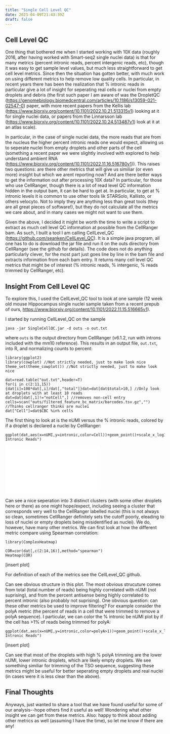 ```yaml
---
title: "Single Cell Level QC"
date: 2023-04-09T21:43:39Z
draft: false
---
```


## Cell Level QC

One thing that bothered me when I started working with 10X data (roughly 2016, after having worked with Smart-seq2 single nuclei data) is that for many metrics (percent intronic reads, percent intergenic reads, etc), though it was easy to get sample level values, but much less straightforward to get cell level metrics. Since then the situation has gotten better, with much work on using different metrics to help remove low quality cells. In particular, in recent years there has been the realization that % intronic reads in particular give a lot of insight for seperating real cells or nuclei from empty droplets and debris (the first such paper I am aware of was the DropletQC (https://genomebiology.biomedcentral.com/articles/10.1186/s13059-021-02547-0) paper, with more recent papers from the Kellis lab (https://www.biorxiv.org/content/10.1101/2022.10.21.513315v1) looking at it for single nuclei data, or papers from the Linnarsson lab (https://www.biorxiv.org/content/10.1101/2022.10.24.513487v1) look at it at an atlas scale). 

In particular, in the case of single nuclei data, the more reads that are from the nucleus the higher percent intronic reads one would expect, allowing us to seperate nuclei from empty droplets and other parts of the cell (something a recent paper we were slightly involved with explored to help understand ambient RNA (https://www.biorxiv.org/content/10.1101/2022.11.16.516780v1)). This raises two questions: are there other metrics that will give us similiar (or even more) insight but which we arent reporting now? And are there better ways to get the information out after processing 10X data? In particular, for those who use CellRanger, though there is a lot of read level QC information hidden in the output bam, it can be hard to get at. In particular, to get at % intronic levels it is common to use other tools lik STARSolo, Kallisto, or others velocyto. Not to imply they are anything less than great tools (they are all great pieces of software!), but they do not calculate all the metrics we care about, and in many cases we might not want to use them.

Given the above, I decided it might be worth the time to write a script to extract as much cell level QC information at possible from the CellRanger bam. As such, I built a tool I am calling CellLevel_QC (https://github.com/seanken/CellLevel_QC). It is a simple java program, all one has to do is download the jar file and run it on the outs directory from CellRanger (see the github for details). The code does not do anything particularly clever, for the most part just goes line by line in the bam file and extracts information from each bam entry. It returns many cell level QC metrics that might be of interest (% intronic reads, % intergenic, % reads trimmed by CellRanger, etc). 

## Insight From Cell Level QC

To explore this, I used the CellLevel_QC tool to look at one sample (12 week old mouse Hippocampus single nuclei sample taken from a recent prepub of ours, https://www.biorxiv.org/content/10.1101/2022.11.15.516665v1). 

I started by running CellLevel_QC on the sample

```
java -jar SingleCellQC.jar -d outs -o out.txt
```

where `outs` is the output directory from CellRanger (v6.1.2, run with introns included with the mm10 reference). This results in an output file, `out.txt`, into R, and normalizing counts to percent:

```
library(ggplot2)
library(cowplot) //Not strictly needed, just to make look nice
theme_set(theme_cowplot()) //Not strictly needed, just to make look nice

dat=read.table("out.txt",header=T)
for(i in c(2:11,15)){dat[i]=100*dat[,i]/dat[,"total"]}dat=dat[dat$total>10,] //Only look at droplets with at least 10 reads
dat=dat[dat[,1]!="notCell",] //removes non-cell entry
cells=scan("outs/filtered_feature_bc_matrix/barcodes.tsv.gz","") //Thinks cellranger thinks are nuclei
dat["Cell"]=dat$CBC %in% cells
```

The first thing to look at is the nUMI versus the % intronic reads, colored by if a droplet is declared a nuclei by CellRanger:

```
ggplot(dat,aes(x=nUMI,y=intronic,color=Cell))+geom_point()+scale_x_log10()+ylab("Percent Intronic Reads")
```

![Identifying Nuclei](/Images_Single-Cell-Level-Q/Cell.label.pdf)

Can see a nice seperation into 3 distinct clusters (with some other droplets here or there) as one might hope/expect, including seeing a cluster that corresponds very well to the CellRanger labelled nuclei (this is not always so clean, sometimes CellRanger definitely sets the cutoff poorly, eleading to loss of nuclei or empty droplets being misidentified as nuclei). We do, however, have many other metrics. We can first look at how the different metric compare using Spearman correlation:

```
library(ComplexHeatmap)

COR=cor(dat[,c(2:14,16)],method="spearman")
Heatmap(COR)
```

[insert plot]

For definition of each of the metrics see the CellLevel_QC github.

Can see obvious structure in this plot. The most obvious strucuture comes from total (total number of reads) being highly correlated with nUMI (not suprising), and from the percent antisense being highly correlated to percent intronic (also probably not suprising). One obvious question: can these other metrics be used to improve filtering? For example consider the polyA metric (the percent of reads in a cell that were trimmed to remove a polyA sequence). I particular, we can color the % intronic be nUMI plot by if the cell has >1% of reads being trimmed for polyA:

```
ggplot(dat,aes(x=nUMI,y=intronic,color=polyA>1))+geom_point()+scale_x_log10()+ylab("Percent Intronic Reads")
```

[insert plot]

Can see that most of the droplets with high % polyA trimming are the lower nUMI, lower intronic droplets, which are likely empty droplets. We see something similiar for trimming of the TSO sequence, suggesting these metrics might be useful for better seperating empty droplets and real nuclei (in cases were it is less clear than the above).

## Final Thoughts

Anyways, just wanted to share a tool that we have found useful for some of our analysis--hope others find it useful as well! Wondering what other insight we can get from these metrics. Also: happy to think about adding other metrics as well (assuming I have the time), so let me know if there are any!
